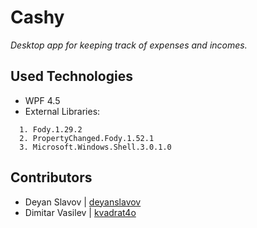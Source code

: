 # Cashy
*Desktop app for keeping track of expenses and incomes.*

## Used Technologies
- WPF 4.5
- External Libraries: 
```
  1. Fody.1.29.2
  2. PropertyChanged.Fody.1.52.1
  3. Microsoft.Windows.Shell.3.0.1.0
```

## Contributors
- Deyan Slavov | [deyanslavov](https://github.com/deyanslavov)
- Dimitar Vasilev | [kvadrat4o](https://github.com/kvadrat4o)
